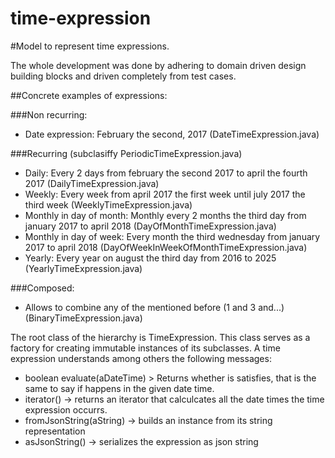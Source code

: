 # time-expression


#Model to represent time expressions.

The whole development was done by adhering to domain driven design building blocks and driven completely from test cases.

##Concrete examples of expressions:

###Non recurring:

- Date expression: February the second, 2017 (DateTimeExpression.java)

###Recurring (subclasiffy PeriodicTimeExpression.java)

- Daily: Every 2 days from february the second 2017 to april the fourth 2017  (DailyTimeExpression.java)
- Weekly: Every week from april 2017 the first week until july 2017 the third week (WeeklyTimeExpression.java)
- Monthly in day of month: Monthly every 2 months the third day from january 2017 to april 2018 (DayOfMonthTimeExpression.java)
- Monthly in day of week: Every month the third wednesday from january 2017 to april 2018 (DayOfWeekInWeekOfMonthTimeExpression.java)
- Yearly: Every year on august the third day from 2016 to 2025 (YearlyTimeExpression.java)

###Composed:

- Allows to combine any of the mentioned before (1 and 3 and...) (BinaryTimeExpression.java)


The root class of the hierarchy is TimeExpression. This class serves as a factory for creating immutable instances of its subclasses.
A time expression understands among others the following messages:

-  boolean evaluate(aDateTime) > Returns whether is satisfies, that is the same to say if happens in the given date time.
-  iterator() -> returns an iterator that calculcates all the date times the time expression occurrs.
-  fromJsonString(aString) -> builds an instance from its string representation
-  asJsonString() -> serializes the expression as json string







